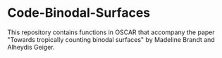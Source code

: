 # Code-Binodal-Surfaces
This repository contains functions in OSCAR that accompany the paper "Towards tropically counting binodal surfaces" by Madeline Brandt and Alheydis Geiger.
